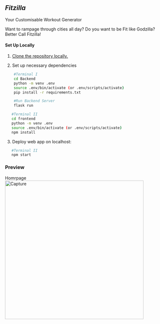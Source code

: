 ## *Fitzilla*
Your Customisable Workout Generator

Want to rampage through cities all day?
Do you want to be Fit like Godzilla?
Better Call Fitzilla!

#### Set Up Locally

1. [Clone the repository locally.](https://docs.github.com/en/free-pro-team@latest/github/creating-cloning-and-archiving-repositories/cloning-a-repository)

2. Set up necessary dependencies

```sh
    #Terminal I
    cd Backend
    python -m venv .env
    source .env/bin/activate (or .env/scripts/activate)
    pip install -r requirements.txt

    #Run Backend Server
    flask run
 ```
 ```sh
    #Terminal II
    cd frontend
    python -m venv .env
    source .env/bin/activate (or .env/scripts/activate)
    npm install
 ```

 3. Deploy web app on localhost:
 ```sh
    #Terminal II
    npm start
 ```

 ### Preview
 Homrpage <img width="458" alt="Capture" src="https://user-images.githubusercontent.com/78368044/116161543-d3733400-a6eb-11eb-86b5-fa9e3b0dec1b.PNG">
